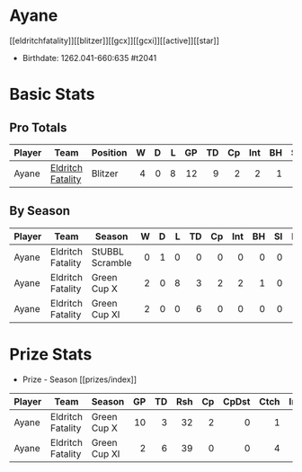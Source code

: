 # Ayane	

[[eldritchfatality]][[blitzer]][[gcx]][[gcxi]][[active]][[star]]

* Birthdate: 1262.041-660:635 #t2041

# Basic Stats

## Pro Totals

| Player           | Team        | Position      | W | D | L | GP | TD | Cp | Int | BH | SI | Ki | MVP | SPP |
|------------------|-------------|---------------|--:|--:|--:|---:|---:|---:|----:|---:|---:|---:|----:|----:|
| Ayane  | [Eldritch Fatality](../teams/eldritchfatality) | Blitzer  |    4 |    0 |    8 |   12 |    9 |    2 |    2 |    1 |    0 |    0 |    4 |   55 |

## By Season

| Player | Team         | Season          | W | D | L | TD | Cp | Int | BH | SI | Ki | MVP | SPP |
|--------|--------------|-----------------|--:|--:|--:|---:|---:|----:|---:|---:|---:|----:|----:|
| Ayane  | Eldritch Fatality | StUBBL Scramble |    0 |    1 |    0 |    0 |    0 |    0 |    0 |    0 |    0 |    0 |    0 |
| Ayane  | Eldritch Fatality | Green Cup X     |    2 |    0 |    8 |    3 |    2 |    2 |    1 |    0 |    0 |    3 |   32 |
| Ayane  | Eldritch Fatality | Green Cup XI    |    2 |    0 |    0 |    6 |    0 |    0 |    0 |    0 |    0 |    1 |   23 |

# Prize Stats

* Prize - Season [[prizes/index]]

| Player | Team         | Season          | GP | TD | Rsh | Cp | CpDst | Ctch | Int | Cas | Blk | Sck | MVP | SPP |
|--------|--------------|-----------------|---:|---:|----:|---:|------:|-----:|----:|----:|----:|----:|----:|----:|
| Ayane  | Eldritch Fatality | Green Cup X  | 10 |    3 |   32 |    2 |     0 |    1 |    2 |    1 |   25 |    1 |    3 |   32 |
| Ayane  | Eldritch Fatality | Green Cup XI |  2 |    6 |   39 |    0 |     0 |    4 |    0 |    0 |    5 |    1 |    1 |   23 |



